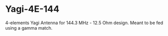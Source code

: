 # Yagi-4E-144
4-elements Yagi Antenna for 144.3 MHz - 12.5 Ohm design. Meant to be fed using a gamma match.
